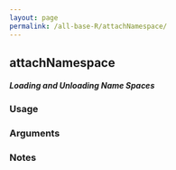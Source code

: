 ```yaml
---
layout: page
permalink: /all-base-R/attachNamespace/
---
```


## __attachNamespace__

#### _Loading and Unloading Name Spaces_

### Usage

### Arguments

### Notes

